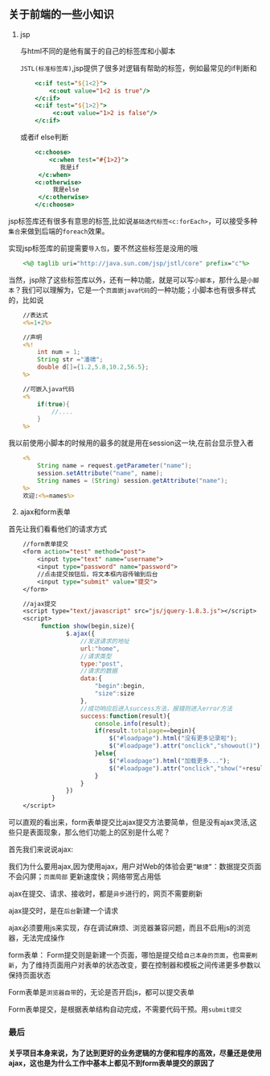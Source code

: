 ## 关于前端的一些小知识

1. jsp

    与html不同的是他有属于的自己的标签库和小脚本

    `JSTL(标准标签库)`,jsp提供了很多对逻辑有帮助的标签，例如最常见的if判断和

    ``` jsp
        <c:if test="${1<2}">
            <c:out value="1<2 is true"/>
        </c:if>
        <c:if test="${1>2}">
             <c:out value="1>2 is false"/>
        </c:if>
    ```
    或者if else判断


    ``` jsp
        <c:choose>
            <c:when test="#{1>2}">  
               我是if    
         </c:when>
        <c:otherwise> 
             我是else
         </c:otherwise>
        </c:choose>
    ```

jsp标签库还有很多有意思的标签,比如说`基础迭代标签<c:forEach>`，可以接受多种`集合`来做到后端的`foreach`效果。

实现jsp标签库的前提需要`导入包`，要不然这些标签是没用的哦
``` jsp
    <%@ taglib uri="http://java.sun.com/jsp/jstl/core" prefix="c"%>
```

当然，jsp除了这些标签库以外，还有一种功能，就是可以写`小脚本`，那什么是`小脚本`？我们可以理解为，它是一个`页面嵌java代码`的一种功能；小脚本也有很多样式的，比如说
``` jsp
    //表达式
    <%=1+2%> 

    //声明
    <%!
        int num = 1;
        String str ="潘啸";
        double d[]={1.2,5.8,10.2,56.5};
    %>

    //可嵌入java代码
    <%
        if(true){
            //....
        }
    %>

```

我以前使用小脚本的时候用的最多的就是用在session这一块,在前台显示登入者
``` jsp
    <%
        String name = request.getParameter("name");
        session.setAttribute("name", name);
        String names = (String) session.getAttribute("name");
    %>
    欢迎:<%=names%>
```


2. ajax和form表单

首先让我们看看他们的请求方式
``` jsp
    //form表单提交
    <form action="test" method="post">
        <input type="text" name="username">
        <input type="password" name="password">
        //点击提交按钮后，将文本框内容传输到后台
        <input type="submit" value="提交">
    </form>

    //ajax提交
    <script type="text/javascript" src="js/jquery-1.8.3.js"></script>
    <script>
         function show(begin,size){
		    	$.ajax({
                    //发送请求的地址
			    	url:"home",
                    //请求类型
			    	type:"post",
                    //请求的数据
			    	data:{
			    		"begin":begin,
			    		"size":size
			    	},
                    //成功响应后进入success方法，报错则进入error方法
			    	success:function(result){
			    		console.info(result);
			    		if(result.totalpage==begin){
			    			$("#loadpage").html("没有更多记录啦");
			    			$("#loadpage").attr("onclick","showout()");
			    		}else{
			    			$("#loadpage").html("加载更多...");
			    			$("#loadpage").attr("onclick","show("+result.next+")");
			    		}
		    		}
		    	})
	    	}
    </script>
```
可以直观的看出来，form表单提交比ajax提交方法要简单，但是没有ajax灵活,这些只是表面现象，那么他们功能上的区别是什么呢？

首先我们来说说ajax:

我们为什么要用ajax,因为使用ajax，用户对Web的体验会更`“敏捷”`：数据提交页面不会闪屏；`页面局部`
   更新速度快；网络带宽占用低

   ajax在提交、请求、接收时，都是`异步`进行的，网页不需要刷新

   ajax提交时，是在`后台`新建一个请求

   ajax必须要用js来实现，存在调试麻烦、浏览器兼容问题，而且不启用js的浏览器，无法完成操作

   form表单：
   Form提交则是新建一个页面，哪怕是提交给`自己本身的页面`，也`需要刷新`，为了维持页面用户对表单的状态改变，要在控制器和模板之间传递更多参数以保持页面状态

   Form表单是`浏览器自带`的，无论是否开启js，都可以提交表单

   Form表单提交，是根据表单结构自动完成，不需要代码干预。用`submit提交`



   ### 最后

   #### 关乎项目本身来说，为了达到更好的业务逻辑的方便和程序的高效，尽量还是使用ajax，这也是为什么工作中基本上都见不到form表单提交的原因了






